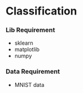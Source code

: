 # Classification
### Lib Requirement
- sklearn
- matplotlib
- numpy
### Data Requirement
- MNIST data
